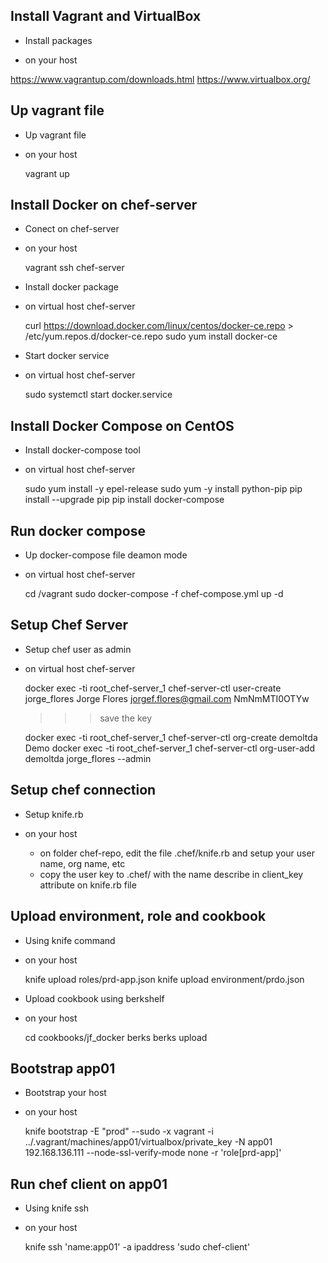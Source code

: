 Install Vagrant and VirtualBox
------------------------------

- Install packages
* on your host

https://www.vagrantup.com/downloads.html
https://www.virtualbox.org/

Up vagrant file
---------------

- Up vagrant file
* on your host

  vagrant up


Install Docker on chef-server
-----------------------------
- Conect on chef-server 
* on your host
  
  vagrant ssh chef-server 

- Install docker package
* on virtual host chef-server

  curl https://download.docker.com/linux/centos/docker-ce.repo > /etc/yum.repos.d/docker-ce.repo
  sudo yum install docker-ce

- Start docker service
* on virtual host chef-server

  sudo systemctl start docker.service


Install Docker Compose on CentOS
--------------------------------

- Install docker-compose tool
* on virtual host chef-server

  sudo yum install -y epel-release
  sudo yum -y install python-pip
  pip install --upgrade pip
  pip install docker-compose

Run docker compose
------------------

- Up docker-compose file deamon mode
* on virtual host chef-server

  cd /vagrant
  sudo docker-compose -f chef-compose.yml up -d


Setup Chef Server
-----------------

- Setup chef user as admin
* on virtual host chef-server

  docker exec -ti root_chef-server_1 chef-server-ctl user-create jorge_flores Jorge Flores jorgef.flores@gmail.com NmNmMTI0OTYw

  >>> save the key  

  docker exec -ti root_chef-server_1 chef-server-ctl org-create demoltda Demo
  docker exec -ti root_chef-server_1 chef-server-ctl org-user-add demoltda jorge_flores  --admin


Setup chef connection 
---------------------

- Setup knife.rb 
* on your host

  - on folder chef-repo, edit the file .chef/knife.rb and setup your user name, org name, etc
  - copy the user key to .chef/ with the name describe in client_key attribute on knife.rb file


Upload environment, role and cookbook
-------------------------------------

- Using knife command
* on your host

  knife upload roles/prd-app.json
  knife upload environment/prdo.json
  
- Upload cookbook using berkshelf
* on your host

  cd cookbooks/jf_docker
  berks 
  berks upload


Bootstrap app01
---------------

- Bootstrap your host
* on your host

  knife bootstrap -E "prod" --sudo -x vagrant -i ../.vagrant/machines/app01/virtualbox/private_key -N app01 192.168.136.111 --node-ssl-verify-mode none -r 'role[prd-app]'

Run chef client on app01
------------------------

- Using knife ssh
* on your host

  knife ssh 'name:app01' -a ipaddress 'sudo chef-client'



